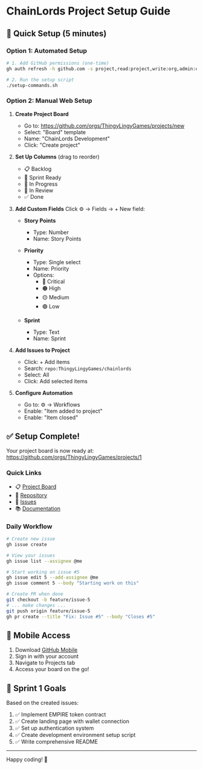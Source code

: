 # ChainLords Project Setup Guide

## 🚀 Quick Setup (5 minutes)

### Option 1: Automated Setup
```bash
# 1. Add GitHub permissions (one-time)
gh auth refresh -h github.com -s project,read:project,write:org,admin:org

# 2. Run the setup script
./setup-commands.sh
```

### Option 2: Manual Web Setup

1. **Create Project Board**
   - Go to: https://github.com/orgs/ThingyLingyGames/projects/new
   - Select: "Board" template
   - Name: "ChainLords Development"
   - Click: "Create project"

2. **Set Up Columns** (drag to reorder)
   - 📋 Backlog
   - 🎯 Sprint Ready
   - 🚀 In Progress
   - 👀 In Review
   - ✅ Done

3. **Add Custom Fields**
   Click ⚙️ → Fields → + New field:
   
   - **Story Points**
     - Type: Number
     - Name: Story Points
   
   - **Priority**
     - Type: Single select
     - Name: Priority
     - Options:
       - 🔴 Critical
       - 🟠 High
       - 🟡 Medium
       - 🟢 Low
   
   - **Sprint**
     - Type: Text
     - Name: Sprint

4. **Add Issues to Project**
   - Click: + Add items
   - Search: `repo:ThingyLingyGames/chainlords`
   - Select: All
   - Click: Add selected items

5. **Configure Automation**
   - Go to: ⚙️ → Workflows
   - Enable: "Item added to project"
   - Enable: "Item closed"

## ✅ Setup Complete!

Your project board is now ready at:
https://github.com/orgs/ThingyLingyGames/projects/1

### Quick Links
- 📋 [Project Board](https://github.com/orgs/ThingyLingyGames/projects/1)
- 🐙 [Repository](https://github.com/ThingyLingyGames/chainlords)
- 📝 [Issues](https://github.com/ThingyLingyGames/chainlords/issues)
- 📚 [Documentation](https://github.com/ThingyLingyGames/chainlords/tree/main/docs)

### Daily Workflow
```bash
# Create new issue
gh issue create

# View your issues
gh issue list --assignee @me

# Start working on issue #5
gh issue edit 5 --add-assignee @me
gh issue comment 5 --body "Starting work on this"

# Create PR when done
git checkout -b feature/issue-5
# ... make changes ...
git push origin feature/issue-5
gh pr create --title "Fix: Issue #5" --body "Closes #5"
```

## 📱 Mobile Access
1. Download [GitHub Mobile](https://github.com/mobile)
2. Sign in with your account
3. Navigate to Projects tab
4. Access your board on the go!

## 🎯 Sprint 1 Goals
Based on the created issues:
1. ✅ Implement EMPIRE token contract
2. ✅ Create landing page with wallet connection
3. ✅ Set up authentication system
4. ✅ Create development environment setup script
5. ✅ Write comprehensive README

---

Happy coding! 🚀